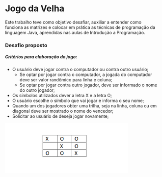 # Jogo da Velha

Este trabalho teve como objetivo desafiar, auxiliar a entender como funciona as matrizes e colocar em prática as técnicas de programação da linguagem Java, aprendidas nas aulas de Introdução a Programação.

### Desafio proposto

##### Critérios para elaboração do jogo: 
- O usuário deve jogar contra o computador ou contra outro usuário;
  - Se optar por jogar contra o computador, a jogada do computador deve ser valor randômico para linha e coluna; 
  - Se optar por jogar contra outro jogador, deve ser informado o nome do outro jogador;
- Os símbolos utilizados dever a letra X e a letra O;
- O usuário escolhe o símbolo que vai jogar e informa o seu nome;
- Quando um dos jogadores obter uma trilha, seja na linha, coluna ou em diagonal deve ser mostrado o nome do vencedor; 
- Solicitar ao usuário de deseja jogar novamente; 

![Jogo da Velha](Captura%20de%20tela%20de%202020-08-09%2003-11-07.png)
